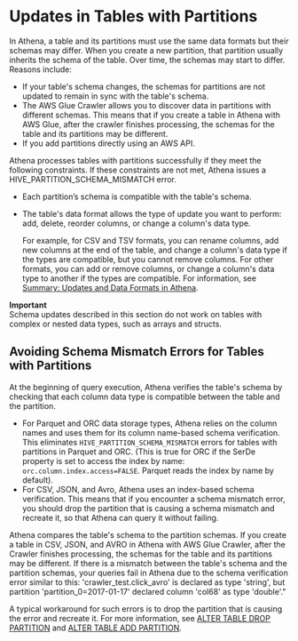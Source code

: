 # Updates in Tables with Partitions<a name="updates-and-partitions"></a>

In Athena, a table and its partitions must use the same data formats but their schemas may differ\. When you create a new partition, that partition usually inherits the schema of the table\. Over time, the schemas may start to differ\. Reasons include:
+ If your table's schema changes, the schemas for partitions are not updated to remain in sync with the table's schema\. 
+ The AWS Glue Crawler allows you to discover data in partitions with different schemas\. This means that if you create a table in Athena with AWS Glue, after the crawler finishes processing, the schemas for the table and its partitions may be different\.
+ If you add partitions directly using an AWS API\.

Athena processes tables with partitions successfully if they meet the following constraints\. If these constraints are not met, Athena issues a HIVE\_PARTITION\_SCHEMA\_MISMATCH error\. 
+ Each partition’s schema is compatible with the table's schema\. 
+ The table's data format allows the type of update you want to perform: add, delete, reorder columns, or change a column's data type\. 

  For example, for CSV and TSV formats, you can rename columns, add new columns at the end of the table, and change a column's data type if the types are compatible, but you cannot remove columns\. For other formats, you can add or remove columns, or change a column's data type to another if the types are compatible\. For information, see [Summary: Updates and Data Formats in Athena](handling-schema-updates-chapter.md#summary-of-updates)\. 

**Important**  
Schema updates described in this section do not work on tables with complex or nested data types, such as arrays and structs\.

## Avoiding Schema Mismatch Errors for Tables with Partitions<a name="partitions-dealing-with-schema-mismatch-errors"></a>

At the beginning of query execution, Athena verifies the table's schema by checking that each column data type is compatible between the table and the partition\. 
+ For Parquet and ORC data storage types, Athena relies on the column names and uses them for its column name\-based schema verification\. This eliminates `HIVE_PARTITION_SCHEMA_MISMATCH` errors for tables with partitions in Parquet and ORC\. \(This is true for ORC if the SerDe property is set to access the index by name: `orc.column.index.access=FALSE`\. Parquet reads the index by name by default\)\.
+ For CSV, JSON, and Avro, Athena uses an index\-based schema verification\. This means that if you encounter a schema mismatch error, you should drop the partition that is causing a schema mismatch and recreate it, so that Athena can query it without failing\.

 Athena compares the table's schema to the partition schemas\. If you create a table in CSV, JSON, and AVRO in Athena with AWS Glue Crawler, after the Crawler finishes processing, the schemas for the table and its partitions may be different\. If there is a mismatch between the table's schema and the partition schemas, your queries fail in Athena due to the schema verification error similar to this: 'crawler\_test\.click\_avro' is declared as type 'string', but partition 'partition\_0=2017\-01\-17' declared column 'col68' as type 'double'\."

A typical workaround for such errors is to drop the partition that is causing the error and recreate it\. For more information, see [ALTER TABLE DROP PARTITION](alter-table-drop-partition.md) and [ALTER TABLE ADD PARTITION](alter-table-add-partition.md)\.